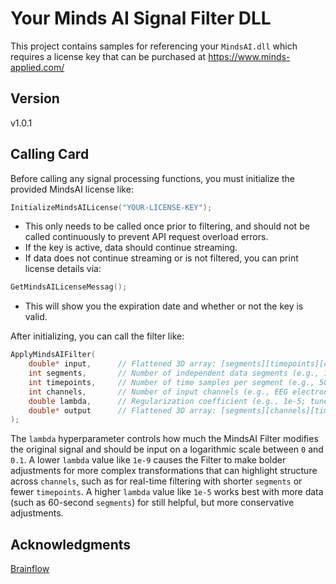 # Your Minds AI Signal Filter DLL

This project contains samples for referencing your `MindsAI.dll` which requires a license key that can be purchased at https://www.minds-applied.com/

## Version
v1.0.1

## Calling Card

Before calling any signal processing functions, you must initialize the provided MindsAI license like:

```cpp
InitializeMindsAILicense("YOUR-LICENSE-KEY");
```
- This only needs to be called once prior to filtering, and should not be called continuously to prevent API request overload errors.
- If the key is active, data should continue streaming.
- If data does not continue streaming or is not filtered, you can print license details via:
 ```cpp
 GetMindsAILicenseMessag(); 
 ``` 
- This will show you the expiration date and whether or not the key is valid.

After initializing, you can call the filter like:
```cpp
ApplyMindsAIFilter(
    double* input,      // Flattened 3D array: [segments][timepoints][channels]
    int segments,       // Number of independent data segments (e.g., 1-4 for real-time or higher for batch trials)
    int timepoints,     // Number of time samples per segment (e.g., 500 for 1 sec @ 500Hz)
    int channels,       // Number of input channels (e.g., EEG electrodes)
    double lambda,      // Regularization coefficient (e.g., 1e-5; tune for filtering strength or use ML-calibrated value)
    double* output      // Flattened 3D array: [segments][channels][timepoints] with filtered data
);
```
The `lambda` hyperparameter controls how much the MindsAI Filter modifies the original signal and should be input on a logarithmic scale between `0` and `0.1`. A lower `lambda` value like `1e-9` causes the Filter to make bolder adjustments for more complex transformations that can highlight structure across `channels`, such as for real-time filtering with shorter `segments` or fewer `timepoints`. A higher `lambda` value like `1e-5` works best with more data (such as 60-second `segments`) for still helpful, but more conservative adjustments. 

## Acknowledgments
 [Brainflow](https://brainflow.org/)
 
